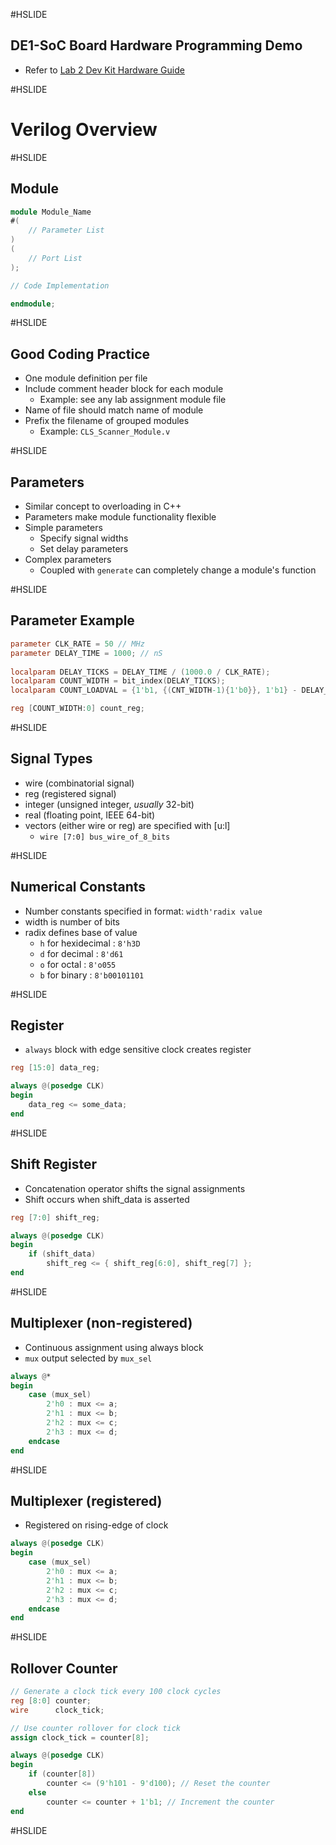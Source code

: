 #HSLIDE

## DE1-SoC Board Hardware Programming Demo

* Refer to [Lab 2 Dev Kit Hardware Guide](https://github.com/CWRU-EECS301/Lab2-Assignment/blob/master/Lab2-Guide/Lab2-DevKitHardwareGuide.md)

#HSLIDE

# Verilog Overview


#HSLIDE

## Module

```Verilog
module Module_Name
#(
	// Parameter List
)
(
	// Port List
);

// Code Implementation

endmodule;
```

#HSLIDE

## Good Coding Practice

* One module definition per file
* Include comment header block for each module
	* Example: see any lab assignment module file
* Name of file should match name of module
* Prefix the filename of grouped modules
	* Example: `CLS_Scanner_Module.v`
	
#HSLIDE

## Parameters

* Similar concept to overloading in C++
* Parameters make module functionality flexible
* Simple parameters
	* Specify signal widths
	* Set delay parameters
* Complex parameters
	* Coupled with `generate` can completely change a module's function


#HSLIDE

## Parameter Example

```Verilog
parameter CLK_RATE = 50 // MHz
parameter DELAY_TIME = 1000; // nS
	
localparam DELAY_TICKS = DELAY_TIME / (1000.0 / CLK_RATE);
localparam COUNT_WIDTH = bit_index(DELAY_TICKS);
localparam COUNT_LOADVAL = {1'b1, {(CNT_WIDTH-1){1'b0}}, 1'b1} - DELAY_TICKS;

reg [COUNT_WIDTH:0] count_reg;
```


#HSLIDE

## Signal Types

* wire     (combinatorial signal)
* reg      (registered signal)
* integer  (unsigned integer, _usually_ 32-bit)
* real     (floating point, IEEE 64-bit)
* vectors (either wire or reg) are specified with [u:l]
	* `wire [7:0] bus_wire_of_8_bits`

#HSLIDE

## Numerical Constants

* Number constants specified in format: ```width'radix value```
* width is number of bits
* radix defines base of value
	* `h` for hexidecimal : `8'h3D`
	* `d` for decimal : `8'd61`
	* `o` for octal : `8'o055`
	* `b` for binary : `8'b00101101`


#HSLIDE

## Register

* `always` block with edge sensitive clock creates register

```Verilog
reg [15:0] data_reg;

always @(posedge CLK)
begin
	data_reg <= some_data;
end
```

#HSLIDE

## Shift Register

* Concatenation operator shifts the signal assignments
* Shift occurs when shift_data is asserted

```Verilog
reg [7:0] shift_reg;

always @(posedge CLK)
begin
	if (shift_data)
		shift_reg <= { shift_reg[6:0], shift_reg[7] };
end
```

#HSLIDE

## Multiplexer (non-registered)

* Continuous assignment using always block
* `mux` output selected by `mux_sel`

```Verilog
always @*
begin
	case (mux_sel)
		2'h0 : mux <= a;
		2'h1 : mux <= b;
		2'h2 : mux <= c;
		2'h3 : mux <= d;
	endcase
end
```

#HSLIDE

## Multiplexer (registered)

* Registered on rising-edge of clock

```Verilog
always @(posedge CLK)
begin
	case (mux_sel)
		2'h0 : mux <= a;
		2'h1 : mux <= b;
		2'h2 : mux <= c;
		2'h3 : mux <= d;
	endcase
end
```


#HSLIDE

## Rollover Counter

```Verilog
// Generate a clock tick every 100 clock cycles
reg [8:0] counter;
wire      clock_tick;

// Use counter rollover for clock tick
assign clock_tick = counter[8];

always @(posedge CLK)
begin
	if (counter[8])
		counter <= (9'h101 - 9'd100); // Reset the counter
	else
		counter <= counter + 1'b1; // Increment the counter
end
```

#HSLIDE



